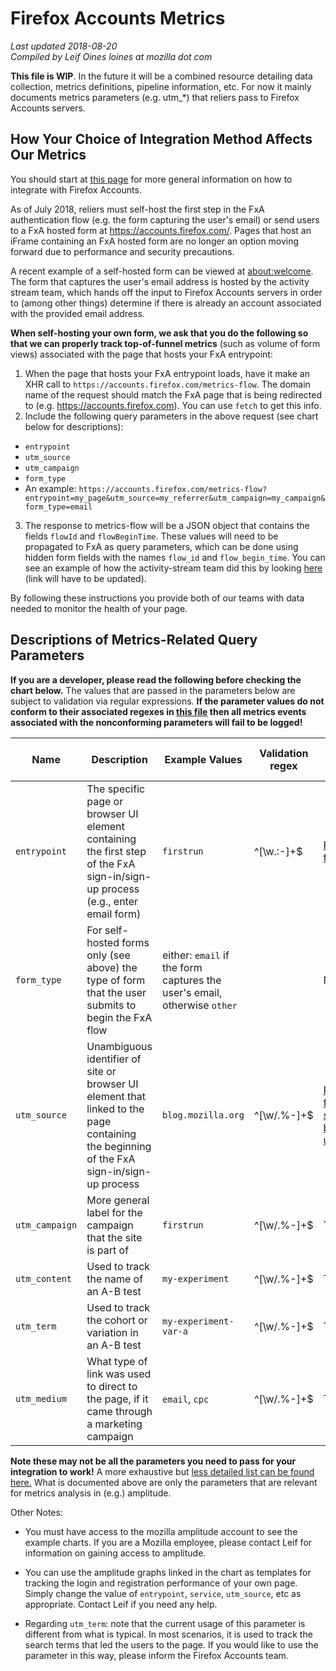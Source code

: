 # Firefox Accounts Metrics
*Last updated 2018-08-20*<br />
*Compiled by Leif Oines loines at mozilla dot com*

**This file is WIP**. In the future it will be a combined resource detailing data collection, metrics definitions, pipeline information, etc. For now it mainly documents metrics parameters (e.g. utm_*) that reliers pass to Firefox Accounts servers.

## How Your Choice of Integration Method Affects Our Metrics

You should start at [this page](https://mozilla.github.io/application-services/docs/accounts/welcome.html) for more general information on how to integrate with Firefox Accounts.

As of July 2018, reliers must self-host the first step in the FxA authentication flow (e.g. the form capturing the user's email) or send users to a FxA hosted form at https://accounts.firefox.com/. Pages that host an iFrame containing an FxA hosted form are no longer an option moving forward due to performance and security precautions.

A recent example of a self-hosted form can be viewed at [about:welcome](about:welcome). The form that captures the user's email address is hosted by the activity stream team, which hands off the input to Firefox Accounts servers in order to (among other things) determine if there is already an account associated with the provided email address.

**When self-hosting your own form, we ask that you do the following so that we can properly track top-of-funnel metrics** (such as volume of form views) associated with the page that hosts your FxA entrypoint:

1. When the page that hosts your FxA entrypoint loads, have it make an XHR call to `https://accounts.firefox.com/metrics-flow`. The domain name of the request should match the FxA page that is being redirected to (e.g. https://accounts.firefox.com). You can use `fetch` to get this info.
2. Include the following query parameters in the above request (see chart below for descriptions):
  * `entrypoint`
  * `utm_source`
  * `utm_campaign`
  * `form_type`
  * An example: `https://accounts.firefox.com/metrics-flow?entrypoint=my_page&utm_source=my_referrer&utm_campaign=my_campaign&form_type=email`
3. The response to metrics-flow will be a JSON object that contains the fields `flowId` and `flowBeginTime`. These values will need to be propagated to FxA as query parameters, which can be done using hidden form fields with the names `flow_id` and `flow_begin_time`. You can see an example of how the activity-stream team did this by looking [here](https://hg.mozilla.org/releases/mozilla-beta/diff/5d6261b568c6/browser/extensions/activity-stream/content-src/components/StartupOverlay/StartupOverlay.jsx#l1.22) (link will have to be updated).

By following these instructions you provide both of our teams with data needed to monitor the health of your page.

## Descriptions of Metrics-Related Query Parameters

**If you are a developer, please read the following before checking the chart below.** The values that are passed in the parameters below are subject to validation via regular expressions. **If the parameter values do not conform to their associated regexes in [this file](https://github.com/mozilla/fxa-content-server/blob/0921bc53e92f3b8e4e796f51cc46202d1cfae25e/server/lib/flow-event.js) then all metrics events associated with the nonconforming parameters will fail to be logged!**

|Name|Description|Example Values|Validation regex|Amplitude Chart Example|
|----|-----------|--------------|----------------|-----------------------|
|`entrypoint`|The specific page or browser UI element containing the first step of the FxA sign-in/sign-up process (e.g., enter email form)|`firstrun`|<!--begin-validation-entrypoint-->^[\w.:-]+$<!--end-validation-entrypoint-->|[Firstrun form views](https://analytics.amplitude.com/mozilla-corp/chart/n8cd9no)|
|`form_type`|For self-hosted forms only (see above) the type of form that the user submits to begin the FxA flow|either: `email` if the form captures the user's email, otherwise `other`||NA|
|`utm_source`|Unambiguous identifier of site or browser UI element that linked to the page containing the beginning of the FxA sign-in/sign-up process |`blog.mozilla.org`|<!--begin-validation-utm_source-->^[\w\/.%-]+$<!--end-validation-utm_source-->|[Registration form views segmented by utm_source](https://analytics.amplitude.com/mozilla-corp/chart/f5sz7kt)|
|`utm_campaign`|More general label for the campaign that the site is part of|`firstrun`|<!--begin-validation-utm_campaign-->^[\w\/.%-]+$<!--end-validation-utm_campaign-->|TBD|
|`utm_content`|Used to track the name of an A-B test|`my-experiment`|<!--begin-validation-utm_content-->^[\w\/.%-]+$<!--end-validation-utm_content-->|TBD|
|`utm_term`|Used to track the cohort or variation in an A-B test|`my-experiment-var-a`|<!--begin-validation-utm_term-->^[\w\/.%-]+$<!--end-validation-utm_term-->|TBD|
|`utm_medium`|What type of link was used to direct to the page, if it came through a marketing campaign|`email`, `cpc`|<!--begin-validation-utm_medium-->^[\w\/.%-]+$<!--end-validation-utm_medium-->|TBD|

**Note these may not be all the parameters you need to pass for your integration to work!** A more exhaustive but [less detailed list can be found here.](https://github.com/mozilla/fxa-content-server/blob/549fc459b851088ea910da182e17e748fa157f26/docs/query-params.md#context) What is documented above are only the parameters that are relevant for metrics analysis in (e.g.) amplitude.

Other Notes:
* You must have access to the mozilla amplitude account to see the example charts. If you are a Mozilla employee, please contact Leif for information on gaining access to amplitude.

* You can use the amplitude graphs linked in the chart as templates for tracking the login and registration performance of your own page. Simply change the value of `entrypoint`, `service`, `utm_source`, etc as appropriate. Contact Leif if you need any help.

* Regarding `utm_term`: note that the current usage of this parameter is different from what is typical. In most scenarios, it is used to track the search terms that led the users to the page. If you would like to use the parameter in this way, please inform the Firefox Accounts team.
